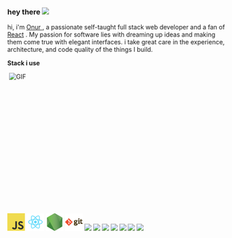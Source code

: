 ### hey there <img src="https://media.giphy.com/media/hvRJCLFzcasrR4ia7z/giphy.gif" width="25px">

hi, i'm [Onur ](https://onurpolat.me/), a passionate self-taught full stack web developer and a fan of [React](https://reactjs.org) . My passion for software lies with dreaming up ideas and making them come true with elegant interfaces. i take great care in the experience, architecture, and code quality of the things I build.



**<p>Stack i use </p>**

 <img align="right" alt="GIF" src="https://github.com/abhisheknaiidu/abhisheknaiidu/blob/master/code.gif?raw=true" width="500" height="320" />


<code><img height="40" src="https://raw.githubusercontent.com/github/explore/80688e429a7d4ef2fca1e82350fe8e3517d3494d/topics/javascript/javascript.png"></code>
<code><img height="40" src="https://raw.githubusercontent.com/github/explore/80688e429a7d4ef2fca1e82350fe8e3517d3494d/topics/react/react.png"></code>
<code><img height="40" src="https://raw.githubusercontent.com/github/explore/80688e429a7d4ef2fca1e82350fe8e3517d3494d/topics/nodejs/nodejs.png"></code>
 <code><img height="40" src="https://raw.githubusercontent.com/github/explore/80688e429a7d4ef2fca1e82350fe8e3517d3494d/topics/git/git.png"></code>
 <code><img height="40" src="https://raw.githubusercontent.com/polatonur/readme_pics/62d4636ee2c7e475003df527f3bc50efe9f539aa/Typescript.svg?token=AROHQVPV42VM4DHKRGSVBZLBXSTTK"></code>
   <code><img height="40" src="https://raw.githubusercontent.com/polatonur/readme_pics/62d4636ee2c7e475003df527f3bc50efe9f539aa/redux.svg?token=AROHQVNB6OZR6IFWA4ND3HDBXSUAG"></code>
     <code><img height="40" src="https://github.com/polatonur/readme_pics/blob/master/html.png?raw=true"></code>
  <code><img height="40" src="https://github.com/polatonur/readme_pics/blob/master/css.png?raw=true"></code>
   <code><img height="40" src="https://raw.githubusercontent.com/polatonur/readme_pics/62d4636ee2c7e475003df527f3bc50efe9f539aa/mongoDB.svg?token=AROHQVINHBWICSO3R57PV4TBXST3K"></code>
    <code><img height="40" src="https://upload.wikimedia.org/wikipedia/commons/thumb/2/29/Postgresql_elephant.svg/1200px-Postgresql_elephant.svg.png"></code>
    <code><img height="40" src="https://camo.githubusercontent.com/92ec9eb7eeab7db4f5919e3205918918c42e6772562afb4112a2909c1aaaa875/68747470733a2f2f6173736574732e76657263656c2e636f6d2f696d6167652f75706c6f61642f76313630373535343338352f7265706f7369746f726965732f6e6578742d6a732f6e6578742d6c6f676f2e706e67"></code>







<!--
**polatonur/polatonur** is a ✨ _special_ ✨ repository because its `README.md` (this file) appears on your GitHub profile.

Here are some ideas to get you started:

- 🔭 I’m currently working on ...
- 🌱 I’m currently learning ...
- 👯 I’m looking to collaborate on ...
- 🤔 I’m looking for help with ...
- 💬 Ask me about ...
- 📫 How to reach me: ...
- 😄 Pronouns: ...
- ⚡ Fun fact: ...
-->
